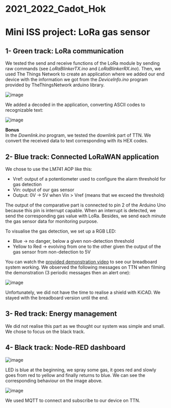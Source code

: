 # 2021_2022_Cadot_Hok

# Mini ISS project: LoRa gas sensor
## 1- Green track: LoRa communication
We tested the send and receive functions of the LoRa module by sending raw commands (see _LoRaBlinkerTX.ino_ and _LoRaBlinkerRX.ino_). Then, we used The Things Network to create an application where we added our end device with the information we got from the _DeviceInfo.ino_ program provided by TheThingsNetwork arduino library.

![image](https://user-images.githubusercontent.com/55708764/152640016-b9ba3d7e-3fbe-475b-9fb7-583ef6a1ae15.png)

We added a decoded in the application, converting ASCII codes to recognizable text:

![image](https://user-images.githubusercontent.com/55708764/152640048-8187989a-2f98-4e14-9180-2ac3669f694b.png)

**Bonus**  
In the _Downlink.ino_ program, we tested the downlink part of TTN. We convert the received data to text corresponding with its HEX codes.

## 2- Blue track: Connected LoRaWAN application
We chose to use the LM741 AOP like this:
* Vref: output of a potentiometer used to configure the alarm threshold for gas detection
* Vin: output of our gas sensor
* Output: 0V -> 5V when Vin > Vref (means that we exceed the threshold)

The output of the comparative part is connected to pin 2 of the Arduino Uno because this pin is interrupt capable. When an interrupt is detected, we send the corresponding gas value with LoRa. Besides, we send each minute the gas sensor data for monitoring purpose.

To visualise the gas detection, we set up a RGB LED:
* Blue -> no danger, below a given non-detection threshold
* Yellow to Red -> evolving from one to the other given the output of the gas sensor from non-detection to 5V

You can watch the [provided demonstration video](https://github.com/MOSH-Insa-Toulouse/2021_2022_Cadot_Hok/blob/main/demonstration_video.mp4) to see our breadboard system working.
We observed the following messages on TTN when filming the demonstration (3 periodic messages then an alert one):

![image](https://user-images.githubusercontent.com/55708764/152640504-919f4db8-500b-4372-9535-e3817cbb39ef.png)

Unfortunately, we did not have the time to realise a shield with KiCAD. We stayed with the breadboard version until the end.

## 3- Red track: Energy management
We did not realise this part as we thought our system was simple and small. We chose to focus on the black track.

## 4- Black track: Node-RED dashboard
![image](https://user-images.githubusercontent.com/55708764/152640737-65287892-41c7-4117-8d98-80d7ed08e129.png)

LED is blue at the beginning, we spray some gas, it goes red and slowly goes from red to yellow and finally returns to blue. We can see the corresponding behaviour on the image above.

![image](https://user-images.githubusercontent.com/55708764/152640747-ca9d8f6f-48fc-4b55-b850-008d96c8e567.png)

We used MQTT to connect and subscribe to our device on TTN.  
